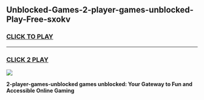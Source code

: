 
## Unblocked-Games-2-player-games-unblocked-Play-Free-sxokv
<h3>
<a href="https://premium76.site?title=2-player-games-unblocked&ref=19M">CLICK TO PLAY</a></h3>
<hr>

<h3>
<a href="https://premium76.site?title=2-player-games-unblocked&ref=19M">CLICK 2 PLAY</a>
  
</h3>

<a href="https://premium76.site?title=2-player-games-unblocked&ref=19M"><img src="https://clearcache.store/games.png"></a>


**2-player-games-unblocked games unblocked: Your Gateway to Fun and Accessible Online Gaming**
